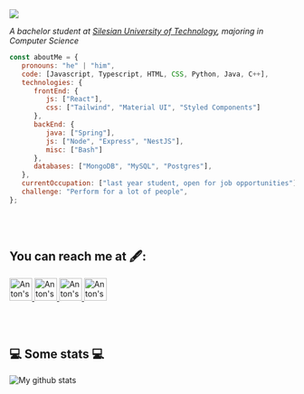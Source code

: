 <img src="https://github.com/Yoha485/Yoha485/blob/main/base_image.png"/>

<p><em>A bachelor student at <a href="https://www.polsl.pl/en/">Silesian University of Technology</a>, majoring in Computer Science</br>
</em></p>


```javascript
const aboutMe = {
   pronouns: "he" | "him",
   code: [Javascript, Typescript, HTML, CSS, Python, Java, C++],
   technologies: {
      frontEnd: {
         js: ["React"],
         css: ["Tailwind", "Material UI", "Styled Components"]
      },
      backEnd: {
         java: ["Spring"],
         js: ["Node", "Express", "NestJS"],
         misc: ["Bash"]
      },
      databases: ["MongoDB", "MySQL", "Postgres"],
   },
   currentOccupation: ["last year student, open for job opportunities"],
   challenge: "Perform for a lot of people",
};
```
</br></br>

<h2>You can reach me at 🖋️:</h2>

<p>
  <a href="https://www.linkedin.com/in/anton-morozov-0aba38226/?locale=pl_PL">
    <img src="https://www.vectorlogo.zone/logos/linkedin/linkedin-icon.svg" alt="Anton's LinkedIn Profile" height="40" width="40">
  </a>
   
  <a href="https://www.instagram.com/wme_music/">
    <img src="https://www.vectorlogo.zone/logos/instagram/instagram-icon.svg" alt="Anton's LinkedIn Profile" height="40" width="40"> 
  <a/>
     
  <a href="http://vk.com/id175412617">
    <img src="https://www.vectorlogo.zone/logos/vk/vk-tile.svg" alt="Anton's VK Profile" height="40" width="40"> 
  <a/>  
     
  <a href="https://mail.google.com/mail/u/?authuser=antonmorozoff64@gmail.com">
    <img src="https://www.vectorlogo.zone/logos/gmail/gmail-icon.svg" alt="Anton's VK Profile" height="40" width="40"> 
  <a/>    
</p>

</br></br>

<h2>💻 Some stats 💻</h2>

![My github stats](https://github-readme-stats.vercel.app/api?username=Yoha485&show_icons=true&title_color=fff&icon_color=79ff97&text_color=9f9f9f&bg_color=151515)
